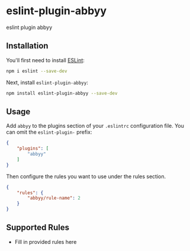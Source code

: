 # eslint-plugin-abbyy

eslint plugin abbyy

## Installation

You'll first need to install [ESLint](https://eslint.org/):

```sh
npm i eslint --save-dev
```

Next, install `eslint-plugin-abbyy`:

```sh
npm install eslint-plugin-abbyy --save-dev
```

## Usage

Add `abbyy` to the plugins section of your `.eslintrc` configuration file. You can omit the `eslint-plugin-` prefix:

```json
{
    "plugins": [
        "abbyy"
    ]
}
```


Then configure the rules you want to use under the rules section.

```json
{
    "rules": {
        "abbyy/rule-name": 2
    }
}
```

## Supported Rules

* Fill in provided rules here



